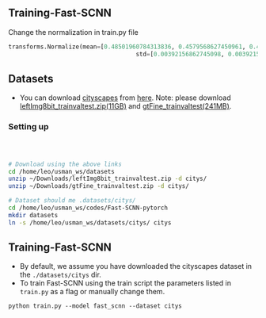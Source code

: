 ## Training-Fast-SCNN

Change the normalization in train.py file

```py
transforms.Normalize(mean=[0.48501960784313836, 0.4579568627450961, 0.4076039215686255],
                                    std=[0.00392156862745098, 0.00392156862745098, 0.00392156862745098])
```

## Datasets
- You can download [cityscapes](https://www.cityscapes-dataset.com/) from [here](https://www.cityscapes-dataset.com/downloads/). Note: please download [leftImg8bit_trainvaltest.zip(11GB)](https://www.cityscapes-dataset.com/file-handling/?packageID=4) and [gtFine_trainvaltest(241MB)](https://www.cityscapes-dataset.com/file-handling/?packageID=1).

### Setting up

```sh



# Download using the above links
cd /home/leo/usman_ws/datasets
unzip ~/Downloads/leftImg8bit_trainvaltest.zip -d citys/
unzip ~/Downloads/gtFine_trainvaltest.zip -d citys/

# Dataset should me .datasets/citys/
cd /home/leo/usman_ws/codes/Fast-SCNN-pytorch
mkdir datasets
ln -s /home/leo/usman_ws/datasets/citys/ citys
```


## Training-Fast-SCNN
- By default, we assume you have downloaded the cityscapes dataset in the `./datasets/citys` dir.
- To train Fast-SCNN using the train script the parameters listed in `train.py` as a flag or manually change them.
```Shell
python train.py --model fast_scnn --dataset citys 
```